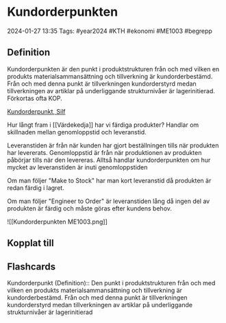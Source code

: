 # Kundorderpunkten

2024-01-27 13:35
Tags: #year2024 #KTH #ekonomi #ME1003 #begrepp

## Definition

Kundorderpunkten är den punkt i produktstrukturen från och med vilken en produkts materialsammansättning och tillverkning är kundorderbestämd. Från och med denna punkt är tillverkningen kundorderstyrd medan tillverkningen av artiklar på underliggande strukturnivåer är lagerinitierad. Förkortas ofta KOP.

[Kundorderpunkt, Silf](https://www.silf.se/tjanster/ordlista-for-inkop-och-logistik/k/#:~:text=Kundorderpunkten%20%C3%A4r%20den%20punkt%20i,F%C3%B6rkortas%20ofta%20KOP.)

Hur långt fram i [[Värdekedja]] har vi färdiga produkter? Handlar om skillnaden mellan genomloppstid och leveranstid.

Leveranstiden är från när kunden har gjort beställningen tills när produkten har levererats. Genomloppstid är från när produktionen av produkten påbörjar tills när den levereras. Alltså handlar kundorderpunkten om hur mycket av leveranstiden är inuti genomloppstiden

Om man följer "Make to Stock" har man kort leveranstid då produkten är redan färdig i lagret.

Om man följer "Engineer to Order" är leveranstiden lång då ingen del av produkten är färdig och måste göras efter kundens behov.

![[Kundorderpunkten ME1003.png]]

## Kopplat till

## Flashcards

Kundorderpunkt (Definition):: Den punkt i produktstrukturen från och med vilken en produkts materialsammansättning och tillverkning är kundorderbestämd. Från och med denna punkt är tillverkningen kundorderstyrd medan tillverkningen av artiklar på underliggande strukturnivåer är lagerinitierad
